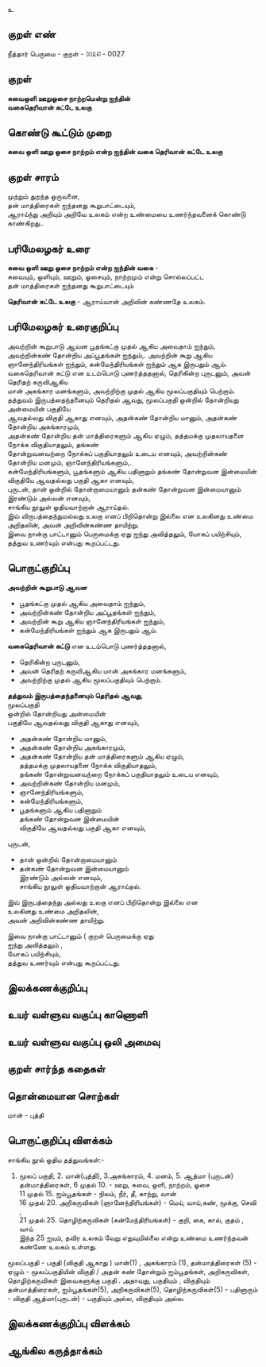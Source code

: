 உ

## குறள் எண் 

நீத்தார் பெருமை - குறள் - ௦௦௨௭ - 0027  

## குறள் 

**சுவைஒளி ஊறுஓசை நாற்றமென்று ஐந்தின்  
வகைதெரிவான் கட்டே உலகு**  

## கொண்டு கூட்டும் முறை

**சுவை ஒளி ஊறு ஓசை நாற்றம் என்ற ஐந்தின் வகை தெரிவான் கட்டே உலகு** 

## குறள் சாரம் 
 
முற்றும் துறந்த ஒருவனை,  
தன் மாத்திரைகள் ஐந்தனது கூறுபாட்டையும்,  
ஆராய்ந்து அறியும் அறிவே உலகம் என்ற உண்மையை உணர்ந்தவனைக் கொண்டு காண்கிறது..

## பரிமேலழகர் உரை

**சுவை ஒளி ஊறு ஓசை நாற்றம் என்ற ஐந்தின் வகை** -  
சுவையும், ஒளியும், ஊறும், ஓசையும், நாற்றமும் என்று சொல்லப்பட்ட  
தன் மாத்திரைகள் ஐந்தனது கூறுபாட்டையும்  

**தெரிவான் கட்டே உலகு** - ஆராய்வான் அறிவின் கண்ணதே உலகம். 

## பரிமேலழகர் உரைகுறிப்பு   

அவற்றின் கூறுபாடு ஆவன பூதங்கட்கு முதல் ஆகிய அவைதாம் ஐந்தும், அவற்றின்கண் தோன்றிய அப்பூதங்கள் ஐந்தும்,. 
அவற்றின் கூறு ஆகிய ஞானேந்திரியங்கள் ஐந்தும், கன்மேந்திரியங்கள் ஐந்தும் ஆக இருபதும் ஆம்.  
வகைதெரிவான் கட்டு என உடம்பொடு புணர்த்ததனால், தெரிகின்ற புருடனும், அவன் தெரிதற் கருவிஆகிய   
மான் அகங்கார மனங்களும், அவற்றிற்கு முதல் ஆகிய மூலப்பகுதியும் பெற்றாம்.  
தத்துவம் இருபத்தைந்தனையும் தெரிதல் ஆவது, மூலப்பகுதி ஒன்றில் தோன்றியது அன்மையின் பகுதியே  
ஆவதல்லது விகுதி ஆகாது எனவும், அதன்கண் தோன்றிய மானும், அதன்கண் தோன்றிய அகங்காரமும்,  
அதன்கண் தோன்றிய தன் மாத்திரைகளும் ஆகிய ஏழும், தத்தமக்கு முதலாயதனை நோக்க விகுதியாதலும், தங்கண்  
தோன்றுவனவற்றை நோக்கப் பகுதியாதலும் உடைய எனவும், அவற்றின்கண் தோன்றிய மனமும், ஞானேந்திரியங்களும்,.  
கன்மேந்திரியங்களும், பூதங்களும் ஆகிய பதினாறும் தங்கண் தோன்றுவன இன்மையின் விகுதியே ஆவதல்லது பகுதி ஆகா எனவும்,  
புருடன், தான் ஒன்றில் தோன்றாமையானும் தன்கண் தோன்றுவன இன்மையானும் இரண்டும் அல்லன் எனவும்,  
சாங்கிய நூலுள் ஓதியவாற்றான் ஆராய்தல்.  
இவ் விருபத்தைந்துமல்லது உலகு எனப் பிறிதொன்று இல்லை என உலகினது உண்மை அறிதலின், அவன் அறிவின்கண்ண தாயிற்று.  
இவை நான்கு பாட்டானும் பெருமைக்கு ஏது ஐந்து அவித்தலும், யோகப் பயிற்சியும், தத்துவ உணர்வும் என்பது கூறப்பட்டது. 

 
## பொருட்குறிப்பு 

**அவற்றின் கூறுபாடு ஆவன**   
* பூதங்கட்கு முதல் ஆகிய அவைதாம் ஐந்தும்,  
* அவற்றின்கண் தோன்றிய அப்பூதங்கள் ஐந்தும்,  
* அவற்றின் கூறு ஆகிய ஞானேந்திரியங்கள் ஐந்தும்,  
* கன்மேந்திரியங்கள் ஐந்தும் ஆக இருபதும் ஆம்.  

**வகைதெரிவான் கட்டு** என உடம்பொடு புணர்த்ததனால்,  
* தெரிகின்ற புருடனும்,  
* அவன் தெரிதற் கருவிஆகிய மான் அகங்கார மனங்களும்,  
* அவற்றிற்கு முதல் ஆகிய மூலப்பகுதியும் பெற்றாம்.  

**தத்துவம் இருபத்தைந்தனையும் தெரிதல் ஆவது**,  
மூலப்பகுதி  
ஒன்றில் தோன்றியது அன்மையின்  
பகுதியே ஆவதல்லது விகுதி ஆகாது எனவும்,  
  * அதன்கண் தோன்றிய மானும்,  
  * அதன்கண் தோன்றிய அகங்காரமும்,  
  * அதன்கண் தோன்றிய தன் மாத்திரைகளும் ஆகிய ஏழும்,  
தத்தமக்கு முதலாயதனை நோக்க விகுதியாதலும்,  
தங்கண் தோன்றுவனவற்றை நோக்கப் பகுதியாதலும் உடைய எனவும்,  
  * அவற்றின்கண் தோன்றிய மனமும்,  
  * ஞானேந்திரியங்களும்,  
  * கன்மேந்திரியங்களும்,  
  * பூதங்களும் ஆகிய பதினாறும்  
தங்கண் தோன்றுவன இன்மையின்  
விகுதியே ஆவதல்லது பகுதி ஆகா எனவும்,  

புருடன்,  
  * தான் ஒன்றில் தோன்றாமையானும்  
  * தன்கண் தோன்றுவன இன்மையானும்  
இரண்டும் அல்லன் எனவும்,  
சாங்கிய நூலுள் ஓதியவாற்றான் ஆராய்தல்.  

இவ் இருபத்தைந்து அல்லது உலகு எனப் பிறிதொன்று இல்லை என  
உலகினது உண்மை அறிதலின்,  
அவன் அறிவின்கண்ண தாயிற்று.  

இவை நான்கு பாட்டானும்  ( குறள் 
பெருமைக்கு ஏது  
ஐந்து அவித்தலும் ,  
யோகப் பயிற்சியும்,  
தத்துவ உணர்வும் என்பது கூறப்பட்டது.   

## இலக்கணக்குறிப்பு  


## உயர் வள்ளுவ வகுப்பு காணொளி


## உயர் வள்ளுவ வகுப்பு ஒலி அமைவு 

 
## குறள் சார்ந்த கதைகள் 


## தொன்மையான சொற்கள்

மான் - புத்தி 

## பொருட்குறிப்பு விளக்கம்

சாங்கிய நூல் ஓதிய தத்துவங்கள்:-
1. மூலப் பகுதி, 2. மான்(புத்தி), 3.அகங்காரம், 4. மனம், 5. ஆத்மா (புருடன்) 
தன்மாத்திரைகள்,   6 முதல் 10. - ஊறு, சுவை, ஒளி, நாற்றம், ஓசை  
11 முதல் 15. ஐம்பூதங்கள் - நிலம், நீர், தீ, காற்று, வான்  
16 முதல் 20. அறிகருவிகள் (ஞானேந்திரியங்கள்) - மெய், வாய்,கண், மூக்கு, செவி ,  
21 முதல் 25. தொழிற்கருவிகள் (கன்மேந்திரியங்கள்) - குறி, கை, கால், குதம் , வாய்     
இந்த 25 ஐயும், தவிர உலகம் வேறு எதுவுமில்லை என்று உண்மை உணர்ந்தவன்  கண்ணே உலகம் உள்ளது.  

மூலப்பகுதி - பகுதி (விகுதி ஆகாது )
மான்(1) , அகங்காரம் (1), தன்மாத்திரைகள் (5) - ஏழும் - மூலப்பகுதியின் விகுதி / அதன் கண் தோன்றும் ஐம்பூதங்கள், அறிகருவிகள், தொழிற்கருவிகள் இவைகளுக்கு பகுதி . அதாவது, பகுதியும் , விகுதியும்  
தன்மாத்திரைகள், ஐம்பூதங்கள்(5), அறிகருவிகள்(5), தொழிற்கருவிகள்(5) - பதினாரும் - விகுதி
ஆத்மா(புருடன்) - பகுதியும் அல்ல, விகுதியும் அல்ல.


## இலக்கணக்குறிப்பு விளக்கம்


## ஆங்கில கருத்தாக்கம் 


